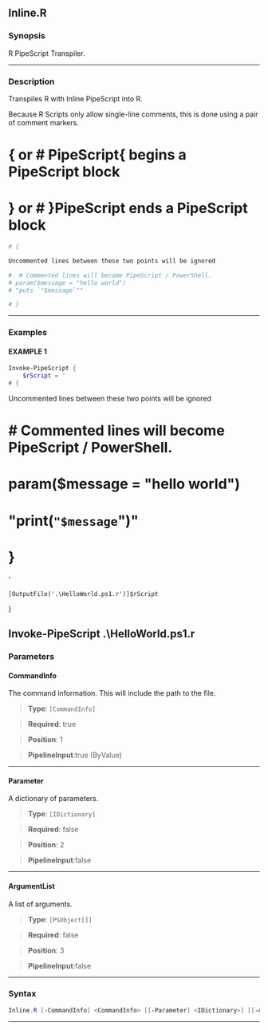 Inline.R
--------
### Synopsis
R PipeScript Transpiler.

---
### Description

Transpiles R with Inline PipeScript into R.

Because R Scripts only allow single-line comments, this is done using a pair of comment markers.

# { or # PipeScript{  begins a PipeScript block

# } or # }PipeScript  ends a PipeScript block

~~~r    
# {

Uncommented lines between these two points will be ignored

#  # Commented lines will become PipeScript / PowerShell.
# param($message = "hello world")
# "puts `"$message`""

# }
~~~

---
### Examples
#### EXAMPLE 1
```PowerShell
Invoke-PipeScript {
    $rScript = '    
# {
```
Uncommented lines between these two points will be ignored

#  # Commented lines will become PipeScript / PowerShell.
# param($message = "hello world")
# "print(`"$message`")"

# }
'

    [OutputFile('.\HelloWorld.ps1.r')]$rScript
}

Invoke-PipeScript .\HelloWorld.ps1.r
---
### Parameters
#### **CommandInfo**

The command information.  This will include the path to the file.



> **Type**: ```[CommandInfo]```

> **Required**: true

> **Position**: 1

> **PipelineInput**:true (ByValue)



---
#### **Parameter**

A dictionary of parameters.



> **Type**: ```[IDictionary]```

> **Required**: false

> **Position**: 2

> **PipelineInput**:false



---
#### **ArgumentList**

A list of arguments.



> **Type**: ```[PSObject[]]```

> **Required**: false

> **Position**: 3

> **PipelineInput**:false



---
### Syntax
```PowerShell
Inline.R [-CommandInfo] <CommandInfo> [[-Parameter] <IDictionary>] [[-ArgumentList] <PSObject[]>] [<CommonParameters>]
```
---


